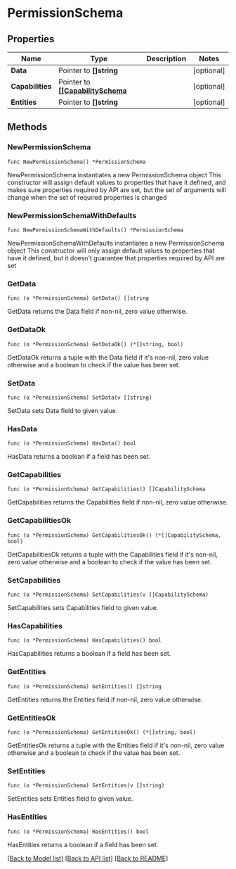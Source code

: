 # PermissionSchema

## Properties

Name | Type | Description | Notes
------------ | ------------- | ------------- | -------------
**Data** | Pointer to **[]string** |  | [optional] 
**Capabilities** | Pointer to [**[]CapabilitySchema**](CapabilitySchema.md) |  | [optional] 
**Entities** | Pointer to **[]string** |  | [optional] 

## Methods

### NewPermissionSchema

`func NewPermissionSchema() *PermissionSchema`

NewPermissionSchema instantiates a new PermissionSchema object
This constructor will assign default values to properties that have it defined,
and makes sure properties required by API are set, but the set of arguments
will change when the set of required properties is changed

### NewPermissionSchemaWithDefaults

`func NewPermissionSchemaWithDefaults() *PermissionSchema`

NewPermissionSchemaWithDefaults instantiates a new PermissionSchema object
This constructor will only assign default values to properties that have it defined,
but it doesn't guarantee that properties required by API are set

### GetData

`func (o *PermissionSchema) GetData() []string`

GetData returns the Data field if non-nil, zero value otherwise.

### GetDataOk

`func (o *PermissionSchema) GetDataOk() (*[]string, bool)`

GetDataOk returns a tuple with the Data field if it's non-nil, zero value otherwise
and a boolean to check if the value has been set.

### SetData

`func (o *PermissionSchema) SetData(v []string)`

SetData sets Data field to given value.

### HasData

`func (o *PermissionSchema) HasData() bool`

HasData returns a boolean if a field has been set.

### GetCapabilities

`func (o *PermissionSchema) GetCapabilities() []CapabilitySchema`

GetCapabilities returns the Capabilities field if non-nil, zero value otherwise.

### GetCapabilitiesOk

`func (o *PermissionSchema) GetCapabilitiesOk() (*[]CapabilitySchema, bool)`

GetCapabilitiesOk returns a tuple with the Capabilities field if it's non-nil, zero value otherwise
and a boolean to check if the value has been set.

### SetCapabilities

`func (o *PermissionSchema) SetCapabilities(v []CapabilitySchema)`

SetCapabilities sets Capabilities field to given value.

### HasCapabilities

`func (o *PermissionSchema) HasCapabilities() bool`

HasCapabilities returns a boolean if a field has been set.

### GetEntities

`func (o *PermissionSchema) GetEntities() []string`

GetEntities returns the Entities field if non-nil, zero value otherwise.

### GetEntitiesOk

`func (o *PermissionSchema) GetEntitiesOk() (*[]string, bool)`

GetEntitiesOk returns a tuple with the Entities field if it's non-nil, zero value otherwise
and a boolean to check if the value has been set.

### SetEntities

`func (o *PermissionSchema) SetEntities(v []string)`

SetEntities sets Entities field to given value.

### HasEntities

`func (o *PermissionSchema) HasEntities() bool`

HasEntities returns a boolean if a field has been set.


[[Back to Model list]](../README.md#documentation-for-models) [[Back to API list]](../README.md#documentation-for-api-endpoints) [[Back to README]](../README.md)


